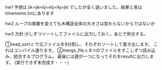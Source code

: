 hw1
予想は jik=ijk<kji=kij=ikj=jki
でしたが全く違いました。結果と表はtimememo.txtにあります

hw2
ループの順番を変えても木構造全体の大きさは変わらないからではないか

hw3
方針:少しずつソートしてファイルに出力しておく。あとで併合する。

①read_sort.c
で元ファイルを8分割し、それぞれソートして書き出します。
これはコンパイル通ります。
②merge_file.c
8つのファイルをすこしずつ読み込み、統合するプログラム。
最後には連が一つになってそれをresultに出力します。
(実行できず未完成す・・・)
